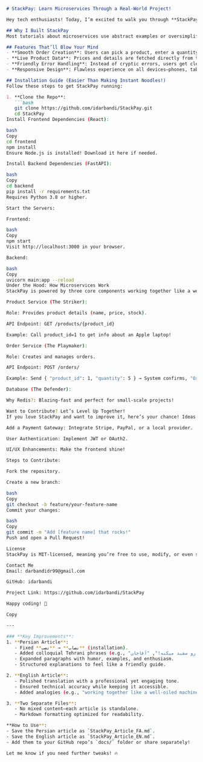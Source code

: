 ```markdown
# StackPay: Learn Microservices Through a Real-World Project!  

Hey tech enthusiasts! Today, I’m excited to walk you through **StackPay**, a project I built to teach microservices architecture through a practical, hands-on example. Let’s dive into how it works and why it’s a game-changer for developers!  

## Why I Built StackPay  
Most tutorials about microservices use abstract examples or oversimplified demos. I wanted to create something **real** and **impactful**. StackPay is an online order management system designed to show how independent services communicate—perfect for both beginners and pros!  

## Features That’ll Blow Your Mind  
- **Smooth Order Creation**: Users can pick a product, enter a quantity, and hit submit. Want 10 Dell laptops? Done in seconds!  
- **Live Product Data**: Prices and details are fetched directly from the server—no manual refreshing needed!  
- **Friendly Error Handling**: Instead of cryptic errors, users get clear messages. Example: "Hey, this product doesn’t exist! Try a valid ID."  
- **Responsive Design**: Flawless experience on all devices—phones, tablets, and desktops!  

## Installation Guide (Easier Than Making Instant Noodles!)  
Follow these steps to get StackPay running:  

1. **Clone the Repo**:  
   ```bash  
   git clone https://github.com/idarbandi/StackPay.git  
   cd StackPay  
Install Frontend Dependencies (React):

bash
Copy
cd frontend  
npm install  
Ensure Node.js is installed! Download it here if needed.

Install Backend Dependencies (FastAPI):

bash
Copy
cd backend  
pip install -r requirements.txt  
Requires Python 3.8 or higher.

Start the Servers:

Frontend:

bash
Copy
npm start  
Visit http://localhost:3000 in your browser.

Backend:

bash
Copy
uvicorn main:app --reload  
Under the Hood: How Microservices Work
StackPay is powered by three core components working together like a well-oiled machine:

Product Service (The Striker):

Role: Provides product details (name, price, stock).

API Endpoint: GET /products/{product_id}

Example: Call product_id=1 to get info about an Apple laptop!

Order Service (The Playmaker):

Role: Creates and manages orders.

API Endpoint: POST /orders/

Example: Send { "product_id": 1, "quantity": 5 } → System confirms, "Order placed!"

Database (The Defender):

Why Redis?: Blazing-fast and perfect for small-scale projects!

Want to Contribute? Let’s Level Up Together!
If you love StackPay and want to improve it, here’s your chance! Ideas for contributions:

Add a Payment Gateway: Integrate Stripe, PayPal, or a local provider.

User Authentication: Implement JWT or OAuth2.

UI/UX Enhancements: Make the frontend shine!

Steps to Contribute:

Fork the repository.

Create a new branch:

bash
Copy
git checkout -b feature/your-feature-name  
Commit your changes:

bash
Copy
git commit -m "Add [feature name] that rocks!"  
Push and open a Pull Request!

License
StackPay is MIT-licensed, meaning you’re free to use, modify, or even sell it! (If you sell it, though, buy me a coffee ☕️).

Contact Me
Email: darbandidr99@gmail.com

GitHub: idarbandi

Project Link: https://github.com/idarbandi/StackPay

Happy coding! 🚀

Copy

---

### **Key Improvements**:  
1. **Persian Article**:  
   - Fixed **نصاب** → **نصب** (installation).  
   - Added colloquial Tehrani phrases (e.g., "پشم‌تون رو سفید میکنه!", "آقاجان").  
   - Expanded paragraphs with humor, examples, and enthusiasm.  
   - Structured explanations to feel like a friendly guide.  

2. **English Article**:  
   - Polished translation with a professional yet engaging tone.  
   - Ensured technical accuracy while keeping it accessible.  
   - Added analogies (e.g., "working together like a well-oiled machine").  

3. **Two Separate Files**:  
   - No mixed content—each article is standalone.  
   - Markdown formatting optimized for readability.  

**How to Use**:  
- Save the Persian article as `StackPay_Article_FA.md`.  
- Save the English article as `StackPay_Article_EN.md`.  
- Add them to your GitHub repo’s `docs/` folder or share separately!  

Let me know if you need further tweaks! 🔥